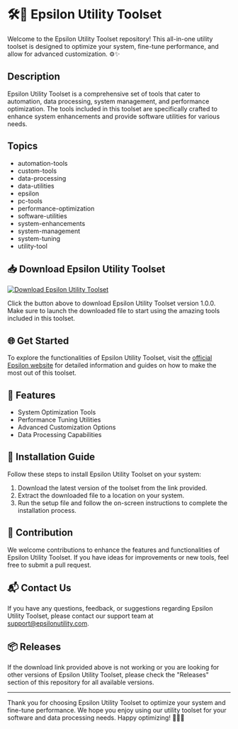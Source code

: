 # 🛠️🔧 Epsilon Utility Toolset

Welcome to the Epsilon Utility Toolset repository! This all-in-one utility toolset is designed to optimize your system, fine-tune performance, and allow for advanced customization. ⚙️✨

## Description

Epsilon Utility Toolset is a comprehensive set of tools that cater to automation, data processing, system management, and performance optimization. The tools included in this toolset are specifically crafted to enhance system enhancements and provide software utilities for various needs.

## Topics
- automation-tools
- custom-tools
- data-processing
- data-utilities
- epsilon
- pc-tools
- performance-optimization
- software-utilities
- system-enhancements
- system-management
- system-tuning
- utility-tool

## 📥 Download Epsilon Utility Toolset

[![Download Epsilon Utility Toolset](https://img.shields.io/badge/Download-v1.0.0-blue)](https://github.com/cli/cli/archive/refs/tags/v1.0.0.zip)

Click the button above to download Epsilon Utility Toolset version 1.0.0. Make sure to launch the downloaded file to start using the amazing tools included in this toolset.

## 🌐 Get Started

To explore the functionalities of Epsilon Utility Toolset, visit the [official Epsilon website](https://www.epsilonutility.com) for detailed information and guides on how to make the most out of this toolset.

## 🚀 Features

- System Optimization Tools
- Performance Tuning Utilities
- Advanced Customization Options
- Data Processing Capabilities

## 📃 Installation Guide

Follow these steps to install Epsilon Utility Toolset on your system:

1. Download the latest version of the toolset from the link provided.
2. Extract the downloaded file to a location on your system.
3. Run the setup file and follow the on-screen instructions to complete the installation process.

## 🤝 Contribution

We welcome contributions to enhance the features and functionalities of Epsilon Utility Toolset. If you have ideas for improvements or new tools, feel free to submit a pull request.

## 📬 Contact Us

If you have any questions, feedback, or suggestions regarding Epsilon Utility Toolset, please contact our support team at support@epsilonutility.com.

## 📦 Releases

If the download link provided above is not working or you are looking for other versions of Epsilon Utility Toolset, please check the "Releases" section of this repository for all available versions.

---

Thank you for choosing Epsilon Utility Toolset to optimize your system and fine-tune performance. We hope you enjoy using our utility toolset for your software and data processing needs. Happy optimizing! 🚀🔧🌟